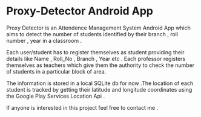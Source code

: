 # Proxy-Detector Android App
Proxy Detector is an Attendence Management System Android App which aims to detect the number of students identified by their branch , roll number , year in a classroom .

Each user/student has to register themselves as student providing their details like Name , Roll_No , Branch , Year etc .
Each professor registers themselves as teachers which give them the authority to check the number of students in a particular block of area.

The information is stored in a local SQLite db for now .The location of each student is tracked by getting their latitude and longitude coordinates using the Google Play Services Location Api .

If anyone is interested in this project feel free to contact me . 
